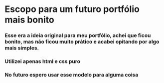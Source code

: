 # Escopo para um futuro portfólio mais bonito

### Esse era a ideia original para meu portfólio, achei que ficou bonito, mas não ficou muito prático e acabei opitando por algo mais simples.

### Utilizei apenas html e css puro 

### No futuro espero usar esse modelo para alguma coisa
